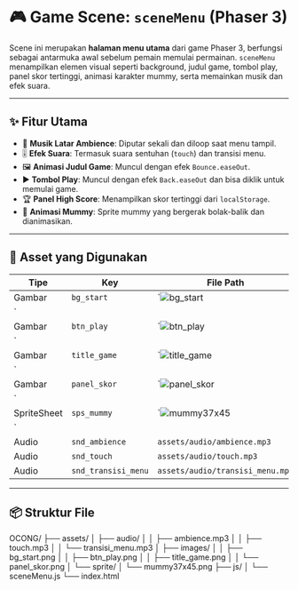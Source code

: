 # 🎮 Game Scene: `sceneMenu` (Phaser 3)

Scene ini merupakan **halaman menu utama** dari game Phaser 3, berfungsi sebagai antarmuka awal sebelum pemain memulai permainan. `sceneMenu` menampilkan elemen visual seperti background, judul game, tombol play, panel skor tertinggi, animasi karakter mummy, serta memainkan musik dan efek suara.

---

## ✨ Fitur Utama

- 🎵 **Musik Latar Ambience**: Diputar sekali dan diloop saat menu tampil.
- 🎚️ **Efek Suara**: Termasuk suara sentuhan (`touch`) dan transisi menu.
- 🖼️ **Animasi Judul Game**: Muncul dengan efek `Bounce.easeOut`.
- ▶️ **Tombol Play**: Muncul dengan efek `Back.easeOut` dan bisa diklik untuk memulai game.
- 🏆 **Panel High Score**: Menampilkan skor tertinggi dari `localStorage`.
- 🧟 **Animasi Mummy**: Sprite mummy yang bergerak bolak-balik dan dianimasikan.
  
---

## 🧩 Asset yang Digunakan

| Tipe     | Key               | File Path                          |
|----------|------------------|------------------------------------|
| Gambar   | `bg_start`        | `![bg_start](https://github.com/user-attachments/assets/7d0f213b-10aa-47ba-9d10-29a776ae6a40)
`       |
| Gambar   | `btn_play`        | `![btn_play](https://github.com/user-attachments/assets/e7385a5a-590d-4fcb-89cd-5c92ab98180a)
`       |
| Gambar   | `title_game`      | `![title_game](https://github.com/user-attachments/assets/21bbb090-9414-4b2e-9035-45dc6e78a6ba)
`     |
| Gambar   | `panel_skor`      | `![panel_skor](https://github.com/user-attachments/assets/b584956e-2cd0-47ba-ba64-8b3a4973155d)
`     |
| SpriteSheet | `sps_mummy`    | `![mummy37x45](https://github.com/user-attachments/assets/51ab6c82-965d-4fd7-bc69-bd126bd2c488)
`     |
| Audio    | `snd_ambience`    | `assets/audio/ambience.mp3`        |
| Audio    | `snd_touch`       | `assets/audio/touch.mp3`           |
| Audio    | `snd_transisi_menu` | `assets/audio/transisi_menu.mp3` |

---

## 📦 Struktur File
OCONG/
├── assets/
│ ├── audio/
│ │ ├── ambience.mp3
│ │ ├── touch.mp3
│ │ └── transisi_menu.mp3
│ ├── images/
│ │ ├── bg_start.png
│ │ ├── btn_play.png
│ │ ├── title_game.png
│ │ └── panel_skor.png
│ └── sprite/
│ └── mummy37x45.png
├── js/
│ └── sceneMenu.js
└── index.html

